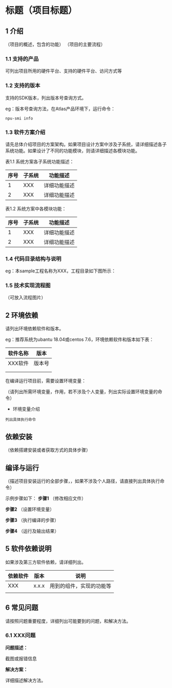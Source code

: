 # 标题（项目标题）

## 1 介绍
（项目的概述，包含的功能）
（项目的主要流程）

### 1.1 支持的产品

可列出项目所用的硬件平台、支持的硬件平台、访问方式等

### 1.2 支持的版本

支持的SDK版本，列出版本号查询方式。

eg：版本号查询方法，在Atlas产品环境下，运行命令：

```
npu-smi info
```



### 1.3 软件方案介绍

请先总体介绍项目的方案架构。如果项目设计方案中涉及子系统，请详细描述各子系统功能。如果设计了不同的功能模块，则请详细描述各模块功能。

表1.1 系统方案各子系统功能描述：

| 序号 | 子系统 | 功能描述     |
| ---- | ------ | ------------ |
| 1    | XXX    | 详细功能描述 |
| 2    | XXX    | 详细功能描述 |

表1.2 系统方案中各模块功能：

| 序号 | 子系统 | 功能描述     |
| ---- | ------ | ------------ |
| 1    | XXX    | 详细功能描述 |
| 2    | XXX    | 详细功能描述 |



### 1.4 代码目录结构与说明

eg：本sample工程名称为XXX，工程目录如下图所示：



### 1.5 技术实现流程图

（可放入流程图片）





## 2 环境依赖

请列出环境依赖软件和版本。

eg：推荐系统为ubantu 18.04或centos 7.6，环境依赖软件和版本如下表：

| 软件名称 | 版本   |
| -------- | ------ |
| XXX软件  | 版本号 |
|          |        |
|          |        |

在编译运行项目前，需要设置环境变量：

（请列出所需环境变量，作用，若不涉及个人变量，列出实际设置环境变量的命令）

- 环境变量介绍

```
列出具体执行命令
```



## 依赖安装

（依赖搭建安装或者获取方式的具体步骤）



## 编译与运行
（描述项目安装运行的全部步骤，，如果不涉及个人路径，请直接列出具体执行命令）

示例步骤如下：
**步骤1** （修改相应文件）

**步骤2** （设置环境变量）

**步骤3** （执行编译的步骤）

**步骤4** （运行及输出结果）





## 5 软件依赖说明

如果涉及第三方软件依赖，请详细列出。

| 依赖软件 | 版本  | 说明                     |
| -------- | ----- | ------------------------ |
| XXX      | x.x.x | 用到的组件，实现的功能等 |
|          |       |                          |



## 6 常见问题

请按照问题重要程度，详细列出可能要到的问题，和解决方法。

### 6.1 XXX问题

**问题描述：**

截图或报错信息

**解决方案：**

详细描述解决方法。